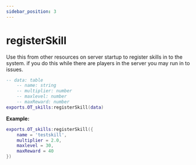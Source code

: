 ```yaml
---
sidebar_position: 3
---
```


# registerSkill

Use this from other resources on server startup to register skills in to the system. if you do this while there are players in the server you may run in to issues.

```lua
-- data: table
    -- name: string
    -- multiplier: number
    -- maxlevel: number
    -- maxReward: number
exports.OT_skills:registerSkill(data)
```

**Example:**
```lua
exports.OT_skills:registerSkill({
    name = 'testskill', 
    multiplier = 2.0, 
    maxlevel = 30, 
    maxReward = 40
})
```